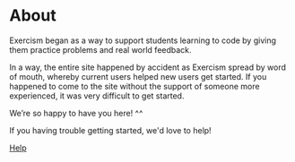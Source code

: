 # About

Exercism began as a way to support students learning to code by giving them practice problems and real world feedback.

In a way, the entire site happened by accident as Exercism spread by word of mouth, whereby current users helped new users get started. If you happened to come to the site without the support of someone more experienced, it was very difficult to get started.

We’re so happy to have you here! ^_^_

If you having trouble getting started, we'd love to help!

<a href="http://help.exercism.io/" class="btn btn-default">Help</a>